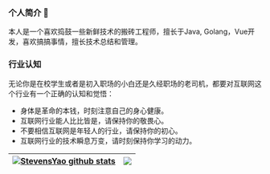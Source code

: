 <!--
**StevensYao/StevensYao** is a ✨ _special_ ✨ repository because its `README.md` (this file) appears on your GitHub profile.

Here are some ideas to get you started:

- 🔭 I’m currently working on ...
- 🌱 I’m currently learning ...
- 👯 I’m looking to collaborate on ...
- 🤔 I’m looking for help with ...
- 💬 Ask me about ...
- 📫 How to reach me: ...
- 😄 Pronouns: ...
- ⚡ Fun fact: ...
-->

### 个人简介 👋
  本人是一个喜欢捣鼓一些新鲜技术的搬砖工程师，擅长于Java, Golang，Vue开发，喜欢搞搞事情，擅长技术总结和管理。

### 行业认知
  无论你是在校学生或者是初入职场的小白还是久经职场的老司机，都要对互联网这个行业有一个正确的认知和觉悟：

- 身体是革命的本钱，时刻注意自己的身心健康。
- 互联网行业能人比比皆是，请保持你的敬畏心。
- 不要相信互联网是年轻人的行业，请保持你的初心。
- 互联网行业的技术瞬息万变，请时刻保持你学习的动力。


| <a href="https://github.com/StevensYao"><img align="center" src="https://github-readme-stats.vercel.app/api?username=StevensYao&show_icons=true&include_all_commits=true&theme=buefy&hide_border=true&locale=cn" alt="StevensYao github stats" /></a> | <a href="https://github.com/StevensYao"><img align="center" src="https://github-readme-stats.vercel.app/api/top-langs/?username=StevensYao&layout=compact&theme=buefy&hide_border=true&locale=cn" /></a> |
| ------------------------------------------------------------ | ------------------------------------------------------------ |
